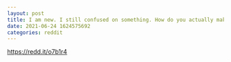 ```yaml
--- 
layout: post 
title: I am new. I still confused on something. How do you actually make money? 
date: 2021-06-24 1624575692 
categories: reddit 
--- 
```

https://redd.it/o7b1r4